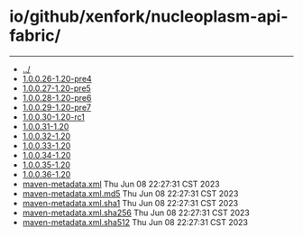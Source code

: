 # io/github/xenfork/nucleoplasm-api-fabric/

---
- [../](../index.md)
- [1.0.0.26-1.20-pre4](1.0.0.26-1.20-pre4/index.md)
- [1.0.0.27-1.20-pre5](1.0.0.27-1.20-pre5/index.md)
- [1.0.0.28-1.20-pre6](1.0.0.28-1.20-pre6/index.md)
- [1.0.0.29-1.20-pre7](1.0.0.29-1.20-pre7/index.md)
- [1.0.0.30-1.20-rc1](1.0.0.30-1.20-rc1/index.md)
- [1.0.0.31-1.20](1.0.0.31-1.20/index.md)
- [1.0.0.32-1.20](1.0.0.32-1.20/index.md)
- [1.0.0.33-1.20](1.0.0.33-1.20/index.md)
- [1.0.0.34-1.20](1.0.0.34-1.20/index.md)
- [1.0.0.35-1.20](1.0.0.35-1.20/index.md)
- [1.0.0.36-1.20](1.0.0.36-1.20/index.md)
- [maven-metadata.xml](maven-metadata.xml) Thu Jun 08 22:27:31 CST 2023
- [maven-metadata.xml.md5](maven-metadata.xml.md5) Thu Jun 08 22:27:31 CST 2023
- [maven-metadata.xml.sha1](maven-metadata.xml.sha1) Thu Jun 08 22:27:31 CST 2023
- [maven-metadata.xml.sha256](maven-metadata.xml.sha256) Thu Jun 08 22:27:31 CST 2023
- [maven-metadata.xml.sha512](maven-metadata.xml.sha512) Thu Jun 08 22:27:31 CST 2023
